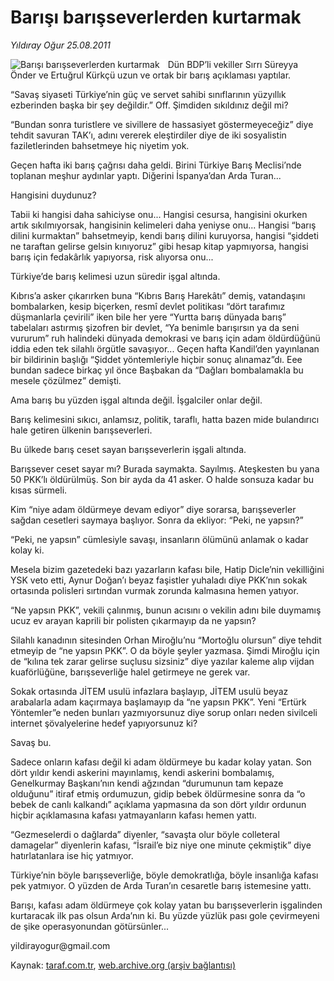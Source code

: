 # Barışı barışseverlerden kurtarmak

*Yıldıray Oğur 25.08.2011*

<div class="yazi"><img align="left" alt="Barışı barışseverlerden kurtarmak" border="0" src="http://www.taraf.com.tr/fotoraflar/makaleler/barisi-barisseverlerden-kurtarmak_7469_orijinal.jpg" style="border-right-width:10px; border-color:#FFFFFF"/><p>Dün BDP’li vekiller Sırrı Süreyya Önder ve Ertuğrul Kürkçü uzun ve ortak bir barış açıklaması yaptılar.</p>
<p>“Savaş siyaseti Türkiye’nin güç ve servet sahibi sınıflarının yüzyıllık ezberinden başka bir şey değildir.” Off. Şimdiden sıkıldınız değil mi?</p>
<p>“Bundan sonra turistlere ve sivillere de hassasiyet göstermeyeceğiz” diye tehdit savuran TAK’ı, adını vererek eleştirdiler diye de iki sosyalistin faziletlerinden bahsetmeye hiç niyetim yok.</p>
<p>Geçen hafta iki barış çağrısı daha geldi. Birini Türkiye Barış Meclisi’nde toplanan meşhur aydınlar yaptı. Diğerini İspanya’dan Arda Turan...</p>
<p>Hangisini duydunuz?</p>
<p>Tabii ki hangisi daha sahiciyse onu... Hangisi cesursa, hangisini okurken artık sıkılmıyorsak, hangisinin kelimeleri daha yeniyse onu... Hangisi “barış dilini kurmaktan” bahsetmeyip, kendi barış dilini kuruyorsa, hangisi “şiddeti ne taraftan gelirse gelsin kınıyoruz” gibi hesap kitap yapmıyorsa, hangisi barış için fedakârlık yapıyorsa, risk alıyorsa onu...</p>
<p>Türkiye’de barış kelimesi uzun süredir işgal altında.</p>
<p>Kıbrıs’a asker çıkarırken buna “Kıbrıs Barış Harekâtı” demiş, vatandaşını bombalarken, kesip biçerken, resmî devlet politikası “dört tarafımız düşmanlarla çevirili” iken bile her yere “Yurtta barış dünyada barış” tabelaları astırmış şizofren bir devlet, “Ya benimle barışırsın ya da seni vururum” ruh halindeki dünyada demokrasi ve barış için adam öldürdüğünü iddia eden tek silahlı örgütle savaşıyor... Geçen hafta Kandil’den yayınlanan bir bildirinin başlığı “Şiddet yöntemleriyle hiçbir sonuç alınamaz”dı. Eee bundan sadece birkaç yıl önce Başbakan da “Dağları bombalamakla bu mesele çözülmez” demişti.</p>
<p>Ama barış bu yüzden işgal altında değil. İşgalciler onlar değil.</p>
<p>Barış kelimesini sıkıcı, anlamsız, politik, taraflı, hatta bazen mide bulandırıcı hale getiren ülkenin barışseverleri.</p>
<p>Bu ülkede barış ceset sayan barışseverlerin işgali altında.</p>
<p>Barışsever ceset sayar mı? Burada saymakta. Sayılmış. Ateşkesten bu yana 50 PKK’lı öldürülmüş. Son bir ayda da 41 asker. O halde sonsuza kadar bu kısas sürmeli.</p>
<p>Kim “niye adam öldürmeye devam ediyor” diye sorarsa, barışseverler sağdan cesetleri saymaya başlıyor. Sonra da ekliyor: “Peki, ne yapsın?”</p>
<p>“Peki, ne yapsın” cümlesiyle savaşı, insanların ölümünü anlamak o kadar kolay ki.</p>
<p>Mesela bizim gazetedeki bazı yazarların kafası bile, Hatip Dicle’nin vekilliğini YSK veto etti, Aynur Doğan’ı beyaz faşistler yuhaladı diye PKK’nın sokak ortasında polisleri sırtından vurmak zorunda kalmasına hemen yatıyor.</p>
<p>“Ne yapsın PKK”, vekili çalınmış, bunun acısını o vekilin adını bile duymamış ucuz ev arayan kaprili bir polisten çıkarmayıp da ne yapsın?</p>
<p>Silahlı kanadının sitesinden Orhan Miroğlu’nu “Mortoğlu olursun” diye tehdit etmeyip de “ne yapsın PKK”. O da böyle şeyler yazmasa. Şimdi Miroğlu için de “kılına tek zarar gelirse suçlusu sizsiniz” diye yazılar kaleme alıp vijdan kuaförlüğüne, barışseverliğe halel getirmeye ne gerek var.</p>
<p>Sokak ortasında JİTEM usulü infazlara başlayıp, JİTEM usulü beyaz arabalarla adam kaçırmaya başlamayıp da “ne yapsın PKK”. Yeni “Ertürk Yöntemler”e neden bunları yazmıyorsunuz diye sorup onları neden sivilceli internet şövalyelerine hedef yapıyorsunuz ki?</p>
<p>Savaş bu.</p>
<p>Sadece onların kafası değil ki adam öldürmeye bu kadar kolay yatan. Son dört yıldır kendi askerini mayınlamış, kendi askerini bombalamış, Genelkurmay Başkanı’nın kendi ağzından “durumunun tam kepaze olduğunu” itiraf etmiş ordumuzun, gidip bebek öldürmesine sonra da “o bebek de canlı kalkandı” açıklama yapmasına da son dört yıldır ordunun hiçbir açıklamasına kafası yatmayanların kafası hemen yattı.</p>
<p>“Gezmeselerdi o dağlarda” diyenler, “savaşta olur böyle colleteral damagelar” diyenlerin kafası, “İsrail’e biz niye one minute çekmiştik” diye hatırlatanlara ise hiç yatmıyor.</p>
<p>Türkiye’nin böyle barışseverliğe, böyle demokratlığa, böyle insanlığa kafası pek yatmıyor. O yüzden de Arda Turan’ın cesaretle barış istemesine yattı.</p>
<p>Barışı, kafası adam öldürmeye çok kolay yatan bu barışseverlerin işgalinden kurtaracak ilk pas olsun Arda’nın ki. Bu yüzde yüzlük pası gole çevirmeyeni de şike operasyonundan götürsünler...</p>
<p>yildirayogur@gmail.com</p>
</div>

Kaynak: [taraf.com.tr](http://www.taraf.com.tr/yildiray-ogur/makale-barisi-barisseverlerden-kurtarmak.htm), [web.archive.org (arşiv bağlantısı)](http://web.archive.org/web/20130709183825/http://www.taraf.com.tr/yildiray-ogur/makale-barisi-barisseverlerden-kurtarmak.htm)
